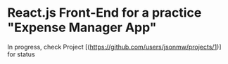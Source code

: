 # React.js Front-End for a practice "Expense Manager App"

In progress, check Project [(https://github.com/users/jsonmw/projects/1)] for status
